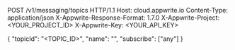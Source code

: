 POST /v1/messaging/topics HTTP/1.1
Host: cloud.appwrite.io
Content-Type: application/json
X-Appwrite-Response-Format: 1.7.0
X-Appwrite-Project: <YOUR_PROJECT_ID>
X-Appwrite-Key: <YOUR_API_KEY>

{
  "topicId": "<TOPIC_ID>",
  "name": "<NAME>",
  "subscribe": ["any"]
}
